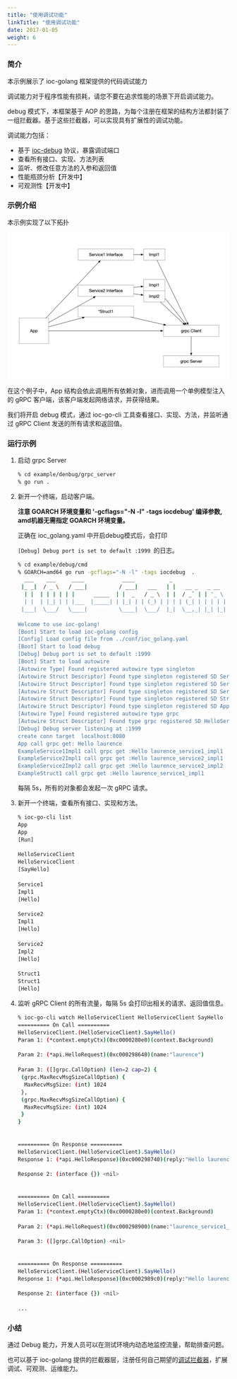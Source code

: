 ```yaml
---
title: "使用调试功能"
linkTitle: "使用调试功能"
date: 2017-01-05
weight: 6
---
```


### 简介

本示例展示了 ioc-golang 框架提供的代码调试能力

调试能力对于程序性能有损耗，请您不要在追求性能的场景下开启调试能力。

debug 模式下，本框架基于 AOP 的思路，为每个注册在框架的结构方法都封装了一组拦截器。基于这些拦截器，可以实现具有扩展性的调试功能。

调试能力包括：

- 基于 [ioc-debug](/cn/docs/reference/ioc_debug_protocol) 协议，暴露调试端口
- 查看所有接口、实现、方法列表
- 监听、修改任意方法的入参和返回值
- 性能瓶颈分析【开发中】
- 可观测性【开发中】

### 示例介绍

本示例实现了以下拓扑

![debug](https://raw.githubusercontent.com/ioc-golang/ioc-golang-website/main/resources/img/debug-topology.png)

在这个例子中，App 结构会依此调用所有依赖对象，进而调用一个单例模型注入的 gRPC 客户端，该客户端发起网络请求，并获得结果。

我们将开启 debug 模式，通过 ioc-go-cli 工具查看接口、实现、方法，并监听通过 gRPC Client 发送的所有请求和返回值。

### 运行示例

1. 启动 grpc Server

   ```bash
   % cd example/denbug/grpc_server
   % go run .
   ```

2. 新开一个终端，启动客户端。

   **注意 GOARCH 环境变量和 '-gcflags="-N -l" -tags iocdebug' 编译参数, amd机器无需指定 GOARCH 环境变量。**

   正确在 ioc_golang.yaml 中开启debug模式后，会打印

   `[Debug] Debug port is set to default :1999 `的日志。

   ```bash
   % cd example/debug/cmd
   % GOARCH=amd64 go run -gcflags="-N -l" -tags iocdebug  .
     ___    ___     ____            ____           _                         
    |_ _|  / _ \   / ___|          / ___|   ___   | |   __ _   _ __     __ _ 
     | |  | | | | | |      _____  | |  _   / _ \  | |  / _` | | '_ \   / _` |
     | |  | |_| | | |___  |_____| | |_| | | (_) | | | | (_| | | | | | | (_| |
    |___|  \___/   \____|          \____|  \___/  |_|  \__,_| |_| |_|  \__, |
                                                                       |___/ 
   Welcome to use ioc-golang!
   [Boot] Start to load ioc-golang config
   [Config] Load config file from ../conf/ioc_golang.yaml
   [Boot] Start to load debug
   [Debug] Debug port is set to default :1999
   [Boot] Start to load autowire
   [Autowire Type] Found registered autowire type singleton
   [Autowire Struct Descriptor] Found type singleton registered SD Service1-Impl1
   [Autowire Struct Descriptor] Found type singleton registered SD Service2-Impl1
   [Autowire Struct Descriptor] Found type singleton registered SD Service2-Impl2
   [Autowire Struct Descriptor] Found type singleton registered SD Struct1-Struct1
   [Autowire Struct Descriptor] Found type singleton registered SD App-App
   [Autowire Type] Found registered autowire type grpc
   [Autowire Struct Descriptor] Found type grpc registered SD HelloServiceClient-HelloServiceClient
   [Debug] Debug server listening at :1999
   create conn target  localhost:8080
   App call grpc get: Hello laurence
   ExampleService1Impl1 call grpc get :Hello laurence_service1_impl1
   ExampleService2Impl1 call grpc get :Hello laurence_service2_impl1
   ExampleService2Impl2 call grpc get :Hello laurence_service2_impl2
   ExampleStruct1 call grpc get :Hello laurence_service1_impl1
   ```

   每隔 5s，所有的对象都会发起一次 gRPC 请求。

3. 新开一个终端，查看所有接口、实现和方法。

   ```bash
   % ioc-go-cli list
   App
   App
   [Run]
   
   HelloServiceClient
   HelloServiceClient
   [SayHello]
   
   Service1
   Impl1
   [Hello]
   
   Service2
   Impl1
   [Hello]
   
   Service2
   Impl2
   [Hello]
   
   Struct1
   Struct1
   [Hello]
   ```

4. 监听 gRPC Client 的所有流量，每隔 5s 会打印出相关的请求、返回值信息。

   ```bash
   % ioc-go-cli watch HelloServiceClient HelloServiceClient SayHello
   ========== On Call ==========
   HelloServiceClient.(HelloServiceClient).SayHello()
   Param 1: (*context.emptyCtx)(0xc0000280e0)(context.Background)
   
   Param 2: (*api.HelloRequest)(0xc000298640)(name:"laurence")
   
   Param 3: ([]grpc.CallOption) (len=2 cap=2) {
    (grpc.MaxRecvMsgSizeCallOption) {
     MaxRecvMsgSize: (int) 1024
    },
    (grpc.MaxRecvMsgSizeCallOption) {
     MaxRecvMsgSize: (int) 1024
    }
   }
   
   
   ========== On Response ==========
   HelloServiceClient.(HelloServiceClient).SayHello()
   Response 1: (*api.HelloResponse)(0xc000298740)(reply:"Hello laurence")
   
   Response 2: (interface {}) <nil>
   
   
   ========== On Call ==========
   HelloServiceClient.(HelloServiceClient).SayHello()
   Param 1: (*context.emptyCtx)(0xc0000280e0)(context.Background)
   
   Param 2: (*api.HelloRequest)(0xc000298900)(name:"laurence_service1_impl1")
   
   Param 3: ([]grpc.CallOption) <nil>
   
   
   ========== On Response ==========
   HelloServiceClient.(HelloServiceClient).SayHello()
   Response 1: (*api.HelloResponse)(0xc0002989c0)(reply:"Hello laurence_service1_impl1")
   
   Response 2: (interface {}) <nil>
   
   ...
   ```

### 小结

通过 Debug 能力，开发人员可以在测试环境内动态地监控流量，帮助排查问题。

也可以基于 ioc-golang 提供的拦截器层，注册任何自己期望的[调试拦截器](cn/docs/developer/develop_debug_interceptor/)，扩展调试、可观测、运维能力。
